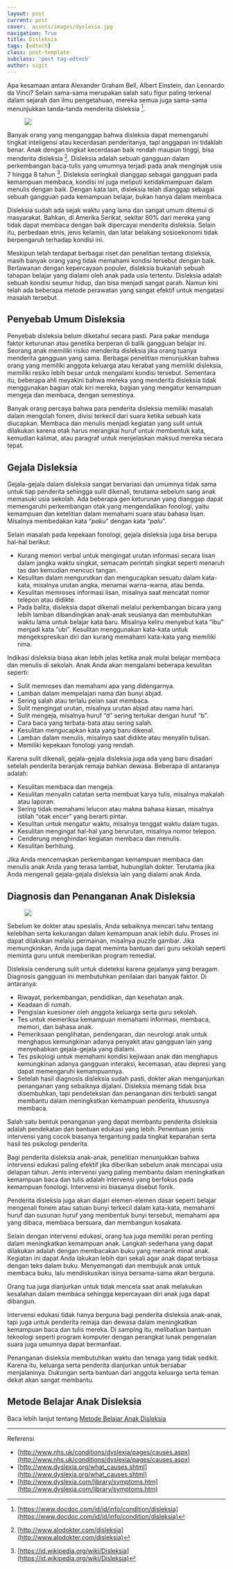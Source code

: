 ```yaml
---
layout: post
current: post
cover:  assets/images/dyslexia.jpg
navigation: True
title: Disleksia
tags: [edtech]
class: post-template
subclass: 'post tag-edtech'
author: sigit
---
```


Apa kesamaan antara Alexander Graham Bell, Albert Einstein, dan Leonardo da Vinci? Selain sama-sama merupakan salah satu figur paling terkenal dalam sejarah dan ilmu pengetahuan, mereka semua juga sama-sama menunjukkan tanda-tanda menderita disleksia [^1].

<figure>
	<a href="http://www.uaedyslexia.com/dyslexia-banner-1000x288.jpg"><img src="http://www.uaedyslexia.com/dyslexia-banner-1000x288.jpg"></a>
</figure>

Banyak orang yang menganggap bahwa disleksia dapat memengaruhi tingkat inteligensi atau kecerdasan penderitanya, tapi anggapan ini tidaklah benar. Anak dengan tingkat kecerdasan baik rendah maupun tinggi, bisa menderita disleksia [^2]. Disleksia adalah sebuah gangguan dalam perkembangan baca-tulis yang umumnya terjadi pada anak menginjak usia 7 hingga 8 tahun [^3]. Disleksia seringkali dianggap sebagai gangguan pada kemampuan membaca, kondisi ini juga meliputi ketidakmampuan dalam menulis dengan baik. Dengan kata lain, disleksia telah dianggap sebagai sebuah gangguan pada kemampuan belajar, bukan hanya dalam membaca.

Disleksia sudah ada sejak waktu yang lama dan sangat umum ditemui di masyarakat. Bahkan, di Amerika Serikat, sekitar 80% dari mereka yang tidak dapat membaca dengan baik dipercayai menderita disleksia. Selain itu, perbedaan etnis, jenis kelamin, dan latar belakang sosioekonomi tidak berpengaruh terhadap kondisi ini.

Meskipun telah terdapat berbagai riset dan penelitian tentang disleksia, masih banyak orang yang tidak memahami kondisi tersebut dengan baik. Berlawanan dengan kepercayaan populer, disleksia bukanlah sebuah tahapan belajar yang dialami oleh anak pada usia tertentu. Disleksia adalah sebuah kondisi seumur hidup, dan bisa menjadi sangat parah. Namun kini telah ada beberapa metode perawatan yang sangat efektif untuk mengatasi masalah tersebut.

## Penyebab Umum Disleksia

Penyebab disleksia belum diketahui secara pasti. Para pakar menduga faktor keturunan atau genetika berperan di balik gangguan belajar ini. Seorang anak memiliki risiko menderita disleksia jika orang tuanya menderita gangguan yang sama. Berbagai penelitian menunjukkan bahwa orang yang memiliki anggota keluarga atau kerabat yang memiliki disleksia, memiliki resiko lebih besar untuk mengalami kondisi tersebut. Sementara itu, beberapa ahli meyakini bahwa mereka yang menderita disleksia tidak menggunakan bagian otak kiri mereka, bagian yang mengatur kemampuan mengeja dan membaca, dengan semestinya.

Banyak orang percaya bahwa para penderita disleksia memiliki masalah dalam mengolah fonem, divisi terkecil dari suara ketika sebuah kata diucapkan. Membaca dan menulis menjadi kegiatan yang sulit untuk dilakukan karena otak harus merangkai huruf untuk membentuk kata, kemudian kalimat, atau paragraf untuk menjelaskan maksud mereka secara tepat.

## Gejala Disleksia

Gejala-gejala dalam disleksia sangat bervariasi dan umumnya tidak sama untuk tiap penderita sehingga sulit dikenali, terutama sebelum sang anak memasuki usia sekolah. Ada beberapa gen keturunan yang dianggap dapat memengaruhi perkembangan otak yang mengendalikan fonologi, yaitu kemampuan dan ketelitian dalam memahami suara atau bahasa lisan. Misalnya membedakan kata “*paku*” dengan kata “*palu*”.

Selain masalah pada kepekaan fonologi, gejala disleksia juga bisa berupa hal-hal berikut:

- Kurang memori verbal untuk mengingat urutan informasi secara lisan dalam jangka waktu singkat, semacam perintah singkat seperti menaruh tas dan kemudian mencuci tangan.
- Kesulitan dalam mengurutkan dan mengucapkan sesuatu dalam kata-kata, misalnya urutan angka, menamai warna-warna, atau benda.
- Kesulitan memroses informasi lisan, misalnya saat mencatat nomor telepon atau didikte.
- Pada balita, disleksia dapat dikenali melalui perkembangan bicara yang lebih lamban dibandingkan anak-anak seusianya dan membutuhkan waktu lama untuk belajar kata baru. Misalnya keliru menyebut kata “ibu” menjadi kata “ubi”. Kesulitan menggunakan kata-kata untuk mengekspresikan diri dan kurang memahami kata-kata yang memiliki rima.

Indikasi disleksia biasa akan lebih jelas ketika anak mulai belajar membaca dan menulis di sekolah. Anak Anda akan mengalami beberapa kesulitan seperti:

- Sulit memroses dan memahami apa yang didengarnya.
- Lamban dalam mempelajari nama dan bunyi abjad.
- Sering salah atau terlalu pelan saat membaca.
- Sulit mengingat urutan, misalnya urutan abjad atau nama hari.
- Sulit mengeja, misalnya huruf “d” sering tertukar dengan huruf “b”.
- Cara baca yang terbata-bata atau sering salah.
- Kesulitan mengucapkan kata yang baru dikenal.
- Lamban dalam menulis, misalnya saat didikte atau menyalin tulisan.
- Memiliki kepekaan fonologi yang rendah.

Karena sulit dikenali, gejala-gejala disleksia juga ada yang baru disadari setelah penderita beranjak remaja bahkan dewasa. Beberapa di antaranya adalah:

- Kesulitan membaca dan mengeja.
- Kesulitan menyalin catatan serta membuat karya tulis, misalnya makalah atau laporan.
- Sering tidak memahami lelucon atau makna bahasa kiasan, misalnya istilah “otak encer” yang berarti pintar.
- Kesulitan untuk mengatur waktu, misalnya tenggat waktu dalam tugas.
- Kesulitan mengingat hal-hal yang berurutan, misalnya nomor telepon.
- Cenderung menghindari kegiatan membaca dan menulis.
- Kesulitan berhitung.

Jika Anda mencemaskan perkembangan kemampuan membaca dan menulis anak Anda yang terasa lambat, hubungilah dokter. Terutama jika Anda mengenali gejala-gejala disleksia lain yang dialami anak Anda.

## Diagnosis dan Penanganan Anak Disleksia

<figure>
	<a href="http://www.truechristianity.info/img/films/zvezdochki_na_zemle_02.jpg"><img src="http://www.truechristianity.info/img/films/zvezdochki_na_zemle_02.jpg"></a>
</figure>

Sebelum ke dokter atau spesialis, Anda sebaiknya mencari tahu tentang kelebihan serta kekurangan dalam kemampuan anak lebih dulu. Proses ini dapat dilakukan melalui permainan, misalnya puzzle gambar. Jika memungkinkan, Anda juga dapat meminta bantuan dari guru sekolah seperti meminta guru untuk memberikan program remedial.

Disleksia cenderung sulit untuk dideteksi karena gejalanya yang beragam. Diagnosis gangguan ini membutuhkan penilaian dari banyak faktor. Di antaranya:

- Riwayat, perkembangan, pendidikan, dan kesehatan anak.
- Keadaan di rumah.
- Pengisian kuesioner oleh anggota keluarga serta guru sekolah.
- Tes untuk memeriksa kemampuan memahami informasi, membaca, memori, dan bahasa anak.
- Pemeriksaan penglihatan, pendengaran, dan neurologi anak untuk menghapus kemungkinan adanya penyakit atau gangguan lain yang menyebabkan gejala-gejala yang dialami.
- Tes psikologi untuk memahami kondisi kejiwaan anak dan menghapus kemungkinan adanya gangguan interaksi, kecemasan, atau depresi yang dapat memengaruhi kemampuannya.
- Setelah hasil diagnosis disleksia sudah pasti, dokter akan menganjurkan penanganan yang sebaiknya dijalani. Disleksia memang tidak bisa disembuhkan, tapi pendeteksian dan penanganan dini terbukti sangat membantu dalam meningkatkan kemampuan penderita, khususnya membaca.

Salah satu bentuk penanganan yang dapat membantu penderita disleksia adalah pendekatan dan bantuan edukasi yang lebih. Penentuan jenis intervensi yang cocok biasanya tergantung pada tingkat keparahan serta hasil tes psikologi penderita.

Bagi penderita disleksia anak-anak, penelitian menunjukkan bahwa intervensi edukasi paling efektif jika diberikan sebelum anak mencapai usia delapan tahun. Jenis intervensi yang paling membantu dalam meningkatkan kemampuan baca dan tulis adalah intervensi yang berfokus pada kemampuan fonologi. Intervensi ini biasanya disebut fonik.

Penderita disleksia juga akan diajari elemen-elemen dasar seperti belajar mengenali fonem atau satuan bunyi terkecil dalam kata-kata, memahami huruf dan susunan huruf yang membentuk bunyi tersebut, memahami apa yang dibaca, membaca bersuara, dan membangun kosakata.

Selain dengan intervensi edukasi, orang tua juga memiliki peran penting dalam meningkatkan kemampuan anak. Langkah sederhana yang dapat dilakukan adalah dengan membacakan buku yang menarik minat anak. Kegiatan ini dapat Anda lakukan lebih dari sekali agar anak dapat terbiasa dengan teks dalam buku. Menyemangati dan membujuk anak untuk membaca buku, lalu mendiskusikan isinya bersama-sama akan berguna.

Orang tua juga dianjurkan untuk tidak mencela saat anak melakukan kesalahan dalam membaca sehingga kepercayaan diri anak juga dapat dibangun.

Intervensi edukasi tidak hanya berguna bagi penderita disleksia anak-anak, tapi juga untuk penderita remaja dan dewasa dalam meningkatkan kemampuan baca dan tulis mereka. Di samping itu, melibatkan bantuan teknologi seperti program komputer dengan perangkat lunak pengenalan suara juga umumnya dapat bermanfaat.

Penanganan disleksia membutuhkan waktu dan tenaga yang tidak sedikit. Karena itu, keluarga serta penderita dianjurkan untuk bersabar menjalaninya. Dukungan serta bantuan dari anggota keluarga serta teman dekat akan sangat membantu.

## Metode Belajar Anak Disleksia

Baca lebih lanjut tentang [Metode Belajar Anak Disleksia](metode-belajar-disleksia/)


[^1]: [https://www.docdoc.com/id/id/info/condition/disleksia](https://www.docdoc.com/id/id/info/condition/disleksia)
[^2]: [http://www.alodokter.com/disleksia](http://www.alodokter.com/disleksia)
[^3]: [https://id.wikipedia.org/wiki/Disleksia](https://id.wikipedia.org/wiki/Disleksia)

----------

Referensi

- [http://www.nhs.uk/conditions/dyslexia/pages/causes.aspx](http://www.nhs.uk/conditions/dyslexia/pages/causes.aspx)
- [http://www.dyslexia.org/what_causes.shtml](http://www.dyslexia.org/what_causes.shtml)
- [http://www.dyslexia.com/library/symptoms.htm](http://www.dyslexia.com/library/symptoms.htm)



<script type="text/javascript" src="//cdnjs.cloudflare.com/ajax/libs/jquery/2.0.3/jquery.min.js"></script>
<script type="text/javascript">

"use strict";

$(function(){

	var getTextNodesIn = function(el) {
	    return $(el).find(":not(iframe,script)").addBack().contents().filter(function() {
	        return this.nodeType == 3;
	    });
	};

	// var textNodes = getTextNodesIn($("p, h1, h2, h3"));
	var textNodes = getTextNodesIn($("*"));



	function isLetter(char) {
		return /^[\d]$/.test(char);
	}


	var wordsInTextNodes = [];
	for (var i = 0; i < textNodes.length; i++) {
		var node = textNodes[i];

		var words = []

		var re = /\w+/g;
		var match;
		while ((match = re.exec(node.nodeValue)) != null) {

			var word = match[0];
			var position = match.index;

			words.push({
				length: word.length,
				position: position
			});
		}

		wordsInTextNodes[i] = words;
	};


	function messUpWords () {

		for (var i = 0; i < textNodes.length; i++) {

			var node = textNodes[i];

			for (var j = 0; j < wordsInTextNodes[i].length; j++) {

				// Only change a tenth of the words each round.
				if (Math.random() > 1/10) {

					continue;
				}

				var wordMeta = wordsInTextNodes[i][j];

				var word = node.nodeValue.slice(wordMeta.position, wordMeta.position + wordMeta.length);
				var before = node.nodeValue.slice(0, wordMeta.position);
				var after  = node.nodeValue.slice(wordMeta.position + wordMeta.length);

				node.nodeValue = before + messUpWord(word) + after;
			};
		};
	}

	function messUpWord (word) {

		if (word.length < 3) {

			return word;
		}

		return word[0] + messUpMessyPart(word.slice(1, -1)) + word[word.length - 1];
	}

	function messUpMessyPart (messyPart) {

		if (messyPart.length < 2) {

			return messyPart;
		}

		var a, b;
		while (!(a < b)) {

			a = getRandomInt(0, messyPart.length - 1);
			b = getRandomInt(0, messyPart.length - 1);
		}

		return messyPart.slice(0, a) + messyPart[b] + messyPart.slice(a+1, b) + messyPart[a] + messyPart.slice(b+1);
	}

	// From https://developer.mozilla.org/en-US/docs/Web/JavaScript/Reference/Global_Objects/Math/random
	function getRandomInt(min, max) {
		
		return Math.floor(Math.random() * (max - min + 1) + min);
	}


	setInterval(messUpWords, 50);
});


</script>
